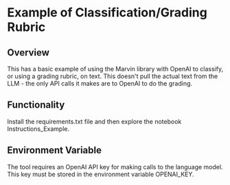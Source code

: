 # Example of Classification/Grading Rubric

## Overview

This has a basic example of using the Marvin library with OpenAI to classify, or using a grading rubric, on text. This doesn't pull the actual text from the LLM - the only API calls it makes are to OpenAI to do the grading.

## Functionality

Install the requirements.txt file and then explore the notebook Instructions_Example.


## Environment Variable

The tool requires an OpenAI API key for making calls to the language model. This key must be stored in the environment variable OPENAI_KEY.
